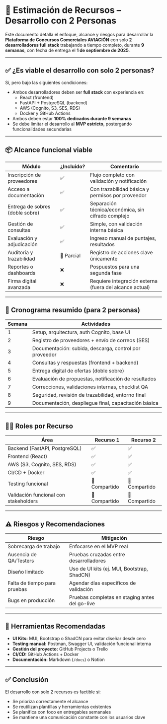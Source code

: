 # 👥 Estimación de Recursos – Desarrollo con 2 Personas

Este documento detalla el enfoque, alcance y riesgos para desarrollar la **Plataforma de Concursos Comerciales AVIACIÓN** con solo **2 desarrolladores full stack** trabajando a tiempo completo, durante **9 semanas**, con fecha de entrega el **1 de septiembre de 2025**.

---

## ✅ ¿Es viable el desarrollo con solo 2 personas?

Sí, pero bajo las siguientes condiciones:

- Ambos desarrolladores deben ser **full stack** con experiencia en:
  - React (frontend)
  - FastAPI + PostgreSQL (backend)
  - AWS (Cognito, S3, SES, RDS)
  - Docker y GitHub Actions
- Ambos deben estar **100% dedicados durante 9 semanas**
- Se debe limitar el desarrollo al **MVP estricto**, postergando funcionalidades secundarias

---

## 📦 Alcance funcional viable

| Módulo | ¿Incluido? | Comentario |
|--------|------------|------------|
| Inscripción de proveedores | ✅ | Flujo completo con validación y notificación |
| Acceso a documentación | ✅ | Con trazabilidad básica y permisos por proveedor |
| Entrega de sobres (doble sobre) | ✅ | Separación técnica/económica, sin cifrado complejo |
| Gestión de consultas | ✅ | Simple, con validación interna básica |
| Evaluación y adjudicación | ✅ | Ingreso manual de puntajes, resultados |
| Auditoría y trazabilidad | 🔸 Parcial | Registro de acciones clave únicamente |
| Reportes o dashboards | ❌ | Pospuestos para una segunda fase |
| Firma digital avanzada | ❌ | Requiere integración externa (fuera del alcance actual) |

---

## 📅 Cronograma resumido (para 2 personas)

| Semana | Actividades |
|--------|------------|
| 1 | Setup, arquitectura, auth Cognito, base UI |
| 2 | Registro de proveedores + envío de correos (SES) |
| 3 | Documentación: subida, descarga, control por proveedor |
| 4 | Consultas y respuestas (frontend + backend) |
| 5 | Entrega digital de ofertas (doble sobre) |
| 6 | Evaluación de propuestas, notificación de resultados |
| 7 | Correcciones, validaciones internas, checklist QA |
| 8 | Seguridad, revisión de trazabilidad, entorno final |
| 9 | Documentación, despliegue final, capacitación básica |

---

## 👨‍💻 Roles por Recurso

| Área | Recurso 1 | Recurso 2 |
|------|-----------|-----------|
| Backend (FastAPI, PostgreSQL) | ✅ | ✅ |
| Frontend (React) | ✅ | ✅ |
| AWS (S3, Cognito, SES, RDS) | ✅ | ✅ |
| CI/CD + Docker | ✅ | ✅ |
| Testing funcional | 🔄 Compartido | 🔄 Compartido |
| Validación funcional con stakeholders | 🔄 Compartido | 🔄 Compartido |

---

## ⚠️ Riesgos y Recomendaciones

| Riesgo | Mitigación |
|--------|------------|
| Sobrecarga de trabajo | Enfocarse en el MVP real |
| Ausencia de QA/Testers | Pruebas cruzadas entre desarrolladores |
| Diseño limitado | Uso de UI kits (ej. MUI, Bootstrap, ShadCN) |
| Falta de tiempo para pruebas | Agendar días específicos de validación |
| Bugs en producción | Pruebas completas en staging antes del go-live |

---

## 🧰 Herramientas Recomendadas

- **UI Kits:** MUI, Bootstrap o ShadCN para evitar diseñar desde cero
- **Testing manual:** Postman, Swagger UI, validación funcional interna
- **Gestión del proyecto:** GitHub Projects o Trello
- **CI/CD:** GitHub Actions + Docker
- **Documentación:** Markdown (`/docs`) o Notion

---

## ✅ Conclusión

El desarrollo con solo 2 recursos es factible si:

- Se prioriza correctamente el alcance
- Se reutilizan plantillas y herramientas existentes
- Se planifica con foco en entregables semanales
- Se mantiene una comunicación constante con los usuarios clave


